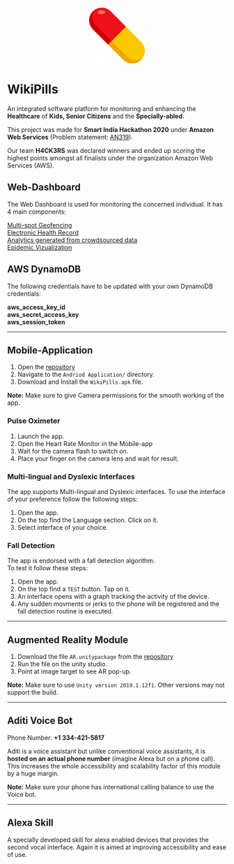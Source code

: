 <p align="center">
    <img alt="WikiPills logo" width="128" height="128" src="./public/android-chrome-256x256.png">
</p>

# WikiPills

An integrated software platform for monitoring and enhancing the **Healthcare** of **Kids, Senior Citizens** and the **Specially-abled**.

This project was made for **Smart India Hackathon 2020** under **Amazon Web Services** (Problem statement: [AN319](http://awssih2020.com/)).

Our team **H4CK3RS** was declared winners and ended up scoring the highest points amongst all finalists under the organization Amazon Web Services (AWS).

## Web-Dashboard

The Web Dashboard is used for monitoring the concerned individual. It has 4 main components:

<!-- Open the [repository](https://github.com/yashjaiswal1/AN319_H4CK3RS_SIH2020)

1. Navigate to the **public** directory
2. Open the file
>index.html
3. Find the login credentials below.
4. Log-In with the desired user.

### Log-In using the respective credentials on Admin Dashboard
---
Doctor Login:
ID: doctor
Pass: doctor123

Relative/Guardian Login:
ID: relative
Pass: relative123   -->

<!-- #### Demo Links: -->
<!-- [Web-App](https://wiki-pill.web.app/index.html "Log-In")   -->

[Multi-spot Geofencing](https://wiki-pill.web.app/child/index.html "Geofence")  
[Electronic Health Record](https://wiki-pill.web.app/patients.html "Health Profile") <br>
[Analytics generated from crowdsourced data](https://wiki-pill.web.app/dashboard.html "Analytics")  
[Epidemic Vizualization](https://wiki-pill.web.app/public.html "Heatmap")  

## AWS DynamoDB

The following credentials have to be updated with your own DynamoDB credentials:

**aws_access_key_id**  
**aws_secret_access_key**  
**aws_session_token**

---

## Mobile-Application

1. Open the [repository](https://github.com/yashjaiswal1/AN319_H4CK3RS_SIH2020)
2. Navigate to the `Andriod Application/` directory.
3. Download and Install the `WikiPills.apk` file.

**Note:** Make sure to give Camera permissions for the smooth working of the app.

### Pulse Oximeter

1. Launch the app.
2. Open the Heart Rate Monitor in the Mobile-app
3. Wait for the camera flash to switch on.
4. Place your finger on the camera lens and wait for result.

### Multi-lingual and Dyslexic Interfaces

The app supports Multi-lingual and Dyslexic interfaces. To use the interface of your preference follow the following steps:

1. Open the app.
2. On the top find the Language section. Click on it.
3. Select interface of your choice.

### Fall Detection

The app is endorsed with a fall detection algorithm.  
To test it follow these steps:

1. Open the app.
2. On the top find a `TEST` button. Tap on it.
3. An interface opens with a graph tracking the activity of the device.
4. Any sudden movments or jerks to the phone will be registered and the fall detection routine is executed.

---

## Augmented Reality Module

1. Download the file `AR.unitypackage` from the [repository](https://github.com/yashjaiswal1/AN319_H4CK3RS_SIH2020)
2. Run the file on the unity studio.
3. Point at image target to see AR pop-up.

**Note:** Make sure to use `Unity version 2019.1.12f1`. Other versions may not support the build.

---

## Aditi Voice Bot

Phone Number: **+1 334-421-5817**

Aditi is a voice assistant but unlike conventional voice assistants, it is **hosted on an actual phone number** (imagine Alexa but on a phone call). This increases the whole accessibility and scalability factor of this module by a huge margin.

**Note:** Make sure your phone has international calling balance to use the Voice bot.

---

## Alexa Skill

A specially developed skill for alexa enabled devices that provides the second vocal interface. Again it is aimed at improving accessibility and ease of use.
